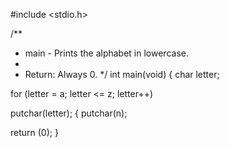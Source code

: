 #include <stdio.h>

/**
 * main - Prints the alphabet in lowercase.
 *
 * Return: Always 0.
 */
int main(void)
{
char letter;

for (letter = a; letter <= z; letter++)

putchar(letter); 
{
putchar(n); 

return (0);
}
